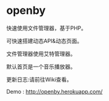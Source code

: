 # openby
快速使用文件管理器，基于PHP。

可快速搭建动态API&动态页面。

文件管理器使用艾特管理器。

默认首页是一个音乐播放器。

更新日志:请前往Wiki查看。

Demo : http://openby.herokuapp.com/
